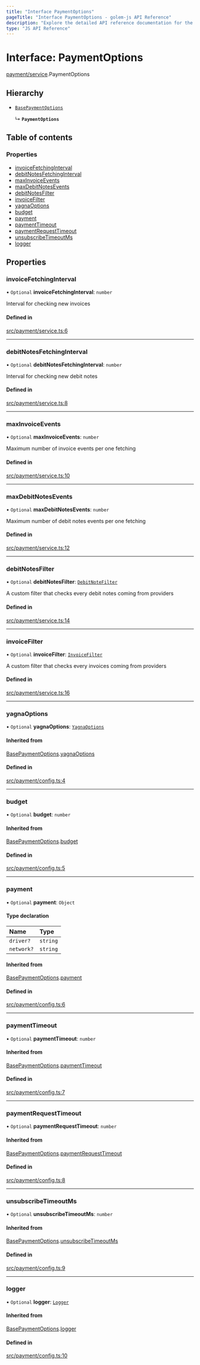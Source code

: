 ```yaml
---
title: "Interface PaymentOptions"
pageTitle: "Interface PaymentOptions - golem-js API Reference"
description: "Explore the detailed API reference documentation for the Interface PaymentOptions within the golem-js SDK for the Golem Network."
type: "JS API Reference"
---
```

# Interface: PaymentOptions

[payment/service](../modules/payment_service).PaymentOptions

## Hierarchy

- [`BasePaymentOptions`](payment_config.BasePaymentOptions)

  ↳ **`PaymentOptions`**

## Table of contents

### Properties

- [invoiceFetchingInterval](payment_service.PaymentOptions#invoicefetchinginterval)
- [debitNotesFetchingInterval](payment_service.PaymentOptions#debitnotesfetchinginterval)
- [maxInvoiceEvents](payment_service.PaymentOptions#maxinvoiceevents)
- [maxDebitNotesEvents](payment_service.PaymentOptions#maxdebitnotesevents)
- [debitNotesFilter](payment_service.PaymentOptions#debitnotesfilter)
- [invoiceFilter](payment_service.PaymentOptions#invoicefilter)
- [yagnaOptions](payment_service.PaymentOptions#yagnaoptions)
- [budget](payment_service.PaymentOptions#budget)
- [payment](payment_service.PaymentOptions#payment)
- [paymentTimeout](payment_service.PaymentOptions#paymenttimeout)
- [paymentRequestTimeout](payment_service.PaymentOptions#paymentrequesttimeout)
- [unsubscribeTimeoutMs](payment_service.PaymentOptions#unsubscribetimeoutms)
- [logger](payment_service.PaymentOptions#logger)

## Properties

### invoiceFetchingInterval

• `Optional` **invoiceFetchingInterval**: `number`

Interval for checking new invoices

#### Defined in

[src/payment/service.ts:6](https://github.com/golemfactory/golem-js/blob/ed1cf1df/src/payment/service.ts#L6)

___

### debitNotesFetchingInterval

• `Optional` **debitNotesFetchingInterval**: `number`

Interval for checking new debit notes

#### Defined in

[src/payment/service.ts:8](https://github.com/golemfactory/golem-js/blob/ed1cf1df/src/payment/service.ts#L8)

___

### maxInvoiceEvents

• `Optional` **maxInvoiceEvents**: `number`

Maximum number of invoice events per one fetching

#### Defined in

[src/payment/service.ts:10](https://github.com/golemfactory/golem-js/blob/ed1cf1df/src/payment/service.ts#L10)

___

### maxDebitNotesEvents

• `Optional` **maxDebitNotesEvents**: `number`

Maximum number of debit notes events per one fetching

#### Defined in

[src/payment/service.ts:12](https://github.com/golemfactory/golem-js/blob/ed1cf1df/src/payment/service.ts#L12)

___

### debitNotesFilter

• `Optional` **debitNotesFilter**: [`DebitNoteFilter`](../modules/payment_agreement_payment_process#debitnotefilter)

A custom filter that checks every debit notes coming from providers

#### Defined in

[src/payment/service.ts:14](https://github.com/golemfactory/golem-js/blob/ed1cf1df/src/payment/service.ts#L14)

___

### invoiceFilter

• `Optional` **invoiceFilter**: [`InvoiceFilter`](../modules/payment_agreement_payment_process#invoicefilter)

A custom filter that checks every invoices coming from providers

#### Defined in

[src/payment/service.ts:16](https://github.com/golemfactory/golem-js/blob/ed1cf1df/src/payment/service.ts#L16)

___

### yagnaOptions

• `Optional` **yagnaOptions**: [`YagnaOptions`](../modules/shared_yagna_yagnaApi#yagnaoptions)

#### Inherited from

[BasePaymentOptions](payment_config.BasePaymentOptions).[yagnaOptions](payment_config.BasePaymentOptions#yagnaoptions)

#### Defined in

[src/payment/config.ts:4](https://github.com/golemfactory/golem-js/blob/ed1cf1df/src/payment/config.ts#L4)

___

### budget

• `Optional` **budget**: `number`

#### Inherited from

[BasePaymentOptions](payment_config.BasePaymentOptions).[budget](payment_config.BasePaymentOptions#budget)

#### Defined in

[src/payment/config.ts:5](https://github.com/golemfactory/golem-js/blob/ed1cf1df/src/payment/config.ts#L5)

___

### payment

• `Optional` **payment**: `Object`

#### Type declaration

| Name | Type |
| :------ | :------ |
| `driver?` | `string` |
| `network?` | `string` |

#### Inherited from

[BasePaymentOptions](payment_config.BasePaymentOptions).[payment](payment_config.BasePaymentOptions#payment)

#### Defined in

[src/payment/config.ts:6](https://github.com/golemfactory/golem-js/blob/ed1cf1df/src/payment/config.ts#L6)

___

### paymentTimeout

• `Optional` **paymentTimeout**: `number`

#### Inherited from

[BasePaymentOptions](payment_config.BasePaymentOptions).[paymentTimeout](payment_config.BasePaymentOptions#paymenttimeout)

#### Defined in

[src/payment/config.ts:7](https://github.com/golemfactory/golem-js/blob/ed1cf1df/src/payment/config.ts#L7)

___

### paymentRequestTimeout

• `Optional` **paymentRequestTimeout**: `number`

#### Inherited from

[BasePaymentOptions](payment_config.BasePaymentOptions).[paymentRequestTimeout](payment_config.BasePaymentOptions#paymentrequesttimeout)

#### Defined in

[src/payment/config.ts:8](https://github.com/golemfactory/golem-js/blob/ed1cf1df/src/payment/config.ts#L8)

___

### unsubscribeTimeoutMs

• `Optional` **unsubscribeTimeoutMs**: `number`

#### Inherited from

[BasePaymentOptions](payment_config.BasePaymentOptions).[unsubscribeTimeoutMs](payment_config.BasePaymentOptions#unsubscribetimeoutms)

#### Defined in

[src/payment/config.ts:9](https://github.com/golemfactory/golem-js/blob/ed1cf1df/src/payment/config.ts#L9)

___

### logger

• `Optional` **logger**: [`Logger`](shared_utils_logger_logger.Logger)

#### Inherited from

[BasePaymentOptions](payment_config.BasePaymentOptions).[logger](payment_config.BasePaymentOptions#logger)

#### Defined in

[src/payment/config.ts:10](https://github.com/golemfactory/golem-js/blob/ed1cf1df/src/payment/config.ts#L10)
